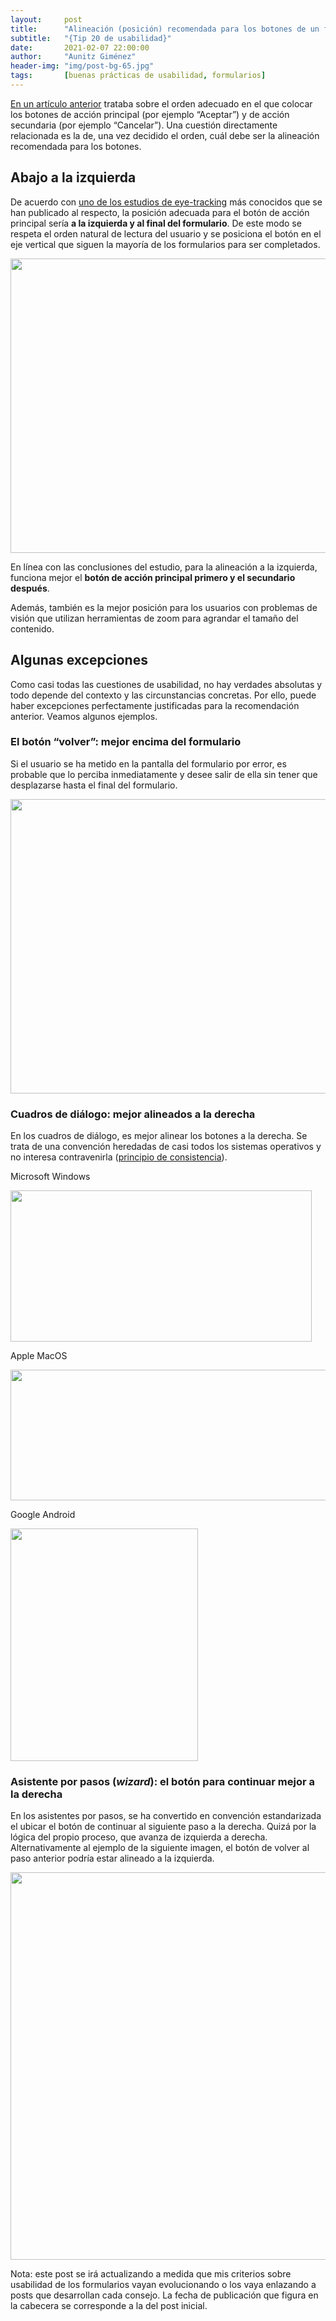 ```yaml
---
layout:     post
title:      "Alineación (posición) recomendada para los botones de un formulario"
subtitle:   "{Tip 20 de usabilidad}"
date:       2021-02-07 22:00:00
author:     "Aunitz Giménez"
header-img: "img/post-bg-65.jpg"
tags:       [buenas prácticas de usabilidad, formularios]
---
```


<p><a href="{{ site.baseurl }}{% post_url 2020-02-20-tip-18-botones-aceptar-cancelar-orden %}">En un artículo anterior</a> trataba sobre el orden adecuado en el que colocar los botones de acción principal (por ejemplo “Aceptar”) y de acción secundaria (por ejemplo “Cancelar”). Una cuestión directamente relacionada es la de, una vez decidido el orden, cuál debe ser la alineación recomendada para los botones.</p>

<h2>Abajo a la izquierda</h2>
<p>De acuerdo con <a href="https://www.lukew.com/ff/entry.asp?571" target="_blank" rel="noopener noreferrer">uno de los estudios de eye-tracking</a> más conocidos que se han publicado al respecto, la posición adecuada para el botón de acción principal sería <strong>a la izquierda y al final del formulario</strong>. De este modo se respeta el orden natural de lectura del usuario y se posiciona el botón en el eje vertical que siguen la mayoría de los formularios para ser completados.</p>

<p><img src="{{ site.baseurl }}/img/alineacion-botones-formulario-01.png" loading="lazy" alt="" width="521" height="471"></p>

<p>En línea con las conclusiones del estudio, para la alineación a la izquierda, funciona mejor el <strong>botón de acción principal primero y el secundario después</strong>.</p>

<p>Además, también es la mejor posición para los usuarios con problemas de visión que utilizan herramientas de zoom para agrandar el tamaño del contenido.</p>

<h2>Algunas excepciones</h2>
<p>Como casi todas las cuestiones de usabilidad, no hay verdades absolutas y todo depende del contexto y las circunstancias concretas. Por ello, puede haber excepciones perfectamente justificadas para la recomendación anterior. Veamos algunos ejemplos.</p>

<h3>El botón “volver”: mejor encima del formulario</h3>
<p>Si el usuario se ha metido en la pantalla del formulario por error, es probable que lo perciba inmediatamente y desee salir de ella sin tener que desplazarse hasta el final del formulario.</p>

<p><img src="{{ site.baseurl }}/img/alineacion-botones-formulario-02.png" loading="lazy" alt="" width="521" height="471"></p>

<h3>Cuadros de diálogo: mejor alineados a la derecha</h3>
<p>En los cuadros de diálogo, es mejor alinear los botones a la derecha. Se trata de una convención heredadas de casi todos los sistemas operativos y no interesa contravenirla (<a href="{{ site.baseurl }}{% post_url 2017-01-18-principios-usabilidad %}">principio de consistencia</a>).</p>

<p>Microsoft Windows</p>
<p><img src="{{ site.baseurl }}/img/botones-aceptar-cancelar-orden-03.png" loading="lazy" alt="" width="482" height="242"></p>

<p>Apple MacOS</p>
<p><img src="{{ site.baseurl }}/img/botones-aceptar-cancelar-orden-04.png" loading="lazy" alt="" width="537" height="209"></p>

<p>Google Android</p>
<p><img src="{{ site.baseurl }}/img/botones-aceptar-cancelar-orden-05.png" loading="lazy" alt="" width="300" height="372"></p>

<h3>Asistente por pasos (<em>wizard</em>): el botón para continuar mejor a la derecha</h3>
<p>En los asistentes por pasos, se ha convertido en convención estandarizada el ubicar el botón de continuar al siguiente paso a la derecha. Quizá por la lógica del propio proceso, que avanza de izquierda a derecha. Alternativamente al ejemplo de la siguiente imagen, el botón de volver al paso anterior podría estar alineado a la izquierda.</p>

<p><img src="{{ site.baseurl }}/img/alineacion-botones-formulario-03.png" loading="lazy" alt="" width="720" height="620"></p>

<p class="small">Nota: este post se irá actualizando a medida que mis criterios sobre usabilidad de los formularios vayan evolucionando o los vaya enlazando a posts que desarrollan cada consejo. La fecha de publicación que figura en la cabecera se corresponde a la del post inicial.</p>
